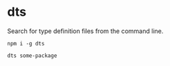 # dts

Search for type definition files from the command line.

```
npm i -g dts

dts some-package
```
